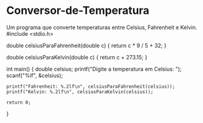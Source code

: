 # Conversor-de-Temperatura
Um programa que converte temperaturas entre Celsius, Fahrenheit e Kelvin.
#include <stdio.h>

double celsiusParaFahrenheit(double c) {
    return c * 9 / 5 + 32;
}

double celsiusParaKelvin(double c) {
    return c + 273.15;
}

int main() {
    double celsius;
    printf("Digite a temperatura em Celsius: ");
    scanf("%lf", &celsius);

    printf("Fahrenheit: %.2lf\n", celsiusParaFahrenheit(celsius));
    printf("Kelvin: %.2lf\n", celsiusParaKelvin(celsius));

    return 0;
}
